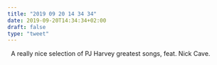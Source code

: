 ```yaml
---
title: "2019 09 20 14 34 34"
date: 2019-09-20T14:34:34+02:00
draft: false
type: "tweet"
---
```

<a href="https://music.apple.com/fr/playlist/pj-harvey-les-m%C3%A9connus/pl.940d4028628448efb709a117bcd8e6c6" class="iconfont icon-music" title="rss"></a> &nbsp; A really nice selection of PJ Harvey greatest songs, feat. Nick Cave.
